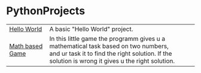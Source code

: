 <h1> PythonProjects </h1>
    <table>
        <tr>
            <td>
                <a href="https://github.com/jann-amh/PythonProjects/blob/master/HelloWorld.py"> Hello World </a>
            </td>
            <td>
                A basic "Hello World" project. 
            </td>
        </tr>
        <tr>
            <td>
                <a href="https://github.com/jann-amh/PythonProjects/blob/master/MathGame.py"> Math based Game </a>
            </td>
            <td>
                In this little game the programm gives u a mathematical task based on two numbers, <br> and ur task it to find the right solution. If the solution is wrong it gives u the right solution.
            </td>
        </tr>
    </table>
